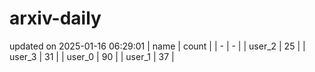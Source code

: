 # arxiv-daily
updated on 2025-01-16 06:29:01
| name | count |
| - | - |
| user_2 | 25 |
| user_3 | 31 |
| user_0 | 90 |
| user_1 | 37 |
